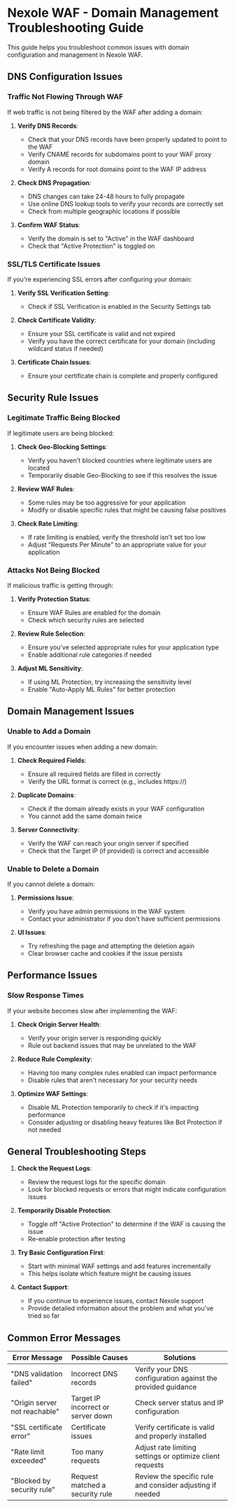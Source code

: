 # Nexole WAF - Domain Management Troubleshooting Guide

This guide helps you troubleshoot common issues with domain configuration and management in Nexole WAF.

## DNS Configuration Issues

### Traffic Not Flowing Through WAF

If web traffic is not being filtered by the WAF after adding a domain:

1. **Verify DNS Records**:
   - Check that your DNS records have been properly updated to point to the WAF
   - Verify CNAME records for subdomains point to your WAF proxy domain
   - Verify A records for root domains point to the WAF IP address
   
2. **Check DNS Propagation**:
   - DNS changes can take 24-48 hours to fully propagate
   - Use online DNS lookup tools to verify your records are correctly set
   - Check from multiple geographic locations if possible

3. **Confirm WAF Status**:
   - Verify the domain is set to "Active" in the WAF dashboard
   - Check that "Active Protection" is toggled on
   
### SSL/TLS Certificate Issues

If you're experiencing SSL errors after configuring your domain:

1. **Verify SSL Verification Setting**:
   - Check if SSL Verification is enabled in the Security Settings tab
   
2. **Check Certificate Validity**:
   - Ensure your SSL certificate is valid and not expired
   - Verify you have the correct certificate for your domain (including wildcard status if needed)
   
3. **Certificate Chain Issues**:
   - Ensure your certificate chain is complete and properly configured

## Security Rule Issues

### Legitimate Traffic Being Blocked

If legitimate users are being blocked:

1. **Check Geo-Blocking Settings**:
   - Verify you haven't blocked countries where legitimate users are located
   - Temporarily disable Geo-Blocking to see if this resolves the issue
   
2. **Review WAF Rules**:
   - Some rules may be too aggressive for your application
   - Modify or disable specific rules that might be causing false positives
   
3. **Check Rate Limiting**:
   - If rate limiting is enabled, verify the threshold isn't set too low
   - Adjust "Requests Per Minute" to an appropriate value for your application

### Attacks Not Being Blocked

If malicious traffic is getting through:

1. **Verify Protection Status**:
   - Ensure WAF Rules are enabled for the domain
   - Check which security rules are selected
   
2. **Review Rule Selection**:
   - Ensure you've selected appropriate rules for your application type
   - Enable additional rule categories if needed
   
3. **Adjust ML Sensitivity**:
   - If using ML Protection, try increasing the sensitivity level
   - Enable "Auto-Apply ML Rules" for better protection

## Domain Management Issues

### Unable to Add a Domain

If you encounter issues when adding a new domain:

1. **Check Required Fields**:
   - Ensure all required fields are filled in correctly
   - Verify the URL format is correct (e.g., includes https://)
   
2. **Duplicate Domains**:
   - Check if the domain already exists in your WAF configuration
   - You cannot add the same domain twice
   
3. **Server Connectivity**:
   - Verify the WAF can reach your origin server if specified
   - Check that the Target IP (if provided) is correct and accessible

### Unable to Delete a Domain

If you cannot delete a domain:

1. **Permissions Issue**:
   - Verify you have admin permissions in the WAF system
   - Contact your administrator if you don't have sufficient permissions
   
2. **UI Issues**:
   - Try refreshing the page and attempting the deletion again
   - Clear browser cache and cookies if the issue persists

## Performance Issues

### Slow Response Times

If your website becomes slow after implementing the WAF:

1. **Check Origin Server Health**:
   - Verify your origin server is responding quickly
   - Rule out backend issues that may be unrelated to the WAF
   
2. **Reduce Rule Complexity**:
   - Having too many complex rules enabled can impact performance
   - Disable rules that aren't necessary for your security needs
   
3. **Optimize WAF Settings**:
   - Disable ML Protection temporarily to check if it's impacting performance
   - Consider adjusting or disabling heavy features like Bot Protection if not needed

## General Troubleshooting Steps

1. **Check the Request Logs**:
   - Review the request logs for the specific domain
   - Look for blocked requests or errors that might indicate configuration issues
   
2. **Temporarily Disable Protection**:
   - Toggle off "Active Protection" to determine if the WAF is causing the issue
   - Re-enable protection after testing
   
3. **Try Basic Configuration First**:
   - Start with minimal WAF settings and add features incrementally
   - This helps isolate which feature might be causing issues

4. **Contact Support**:
   - If you continue to experience issues, contact Nexole support
   - Provide detailed information about the problem and what you've tried so far

## Common Error Messages

| Error Message | Possible Causes | Solutions |
|---------------|-----------------|-----------|
| "DNS validation failed" | Incorrect DNS records | Verify your DNS configuration against the provided guidance |
| "Origin server not reachable" | Target IP incorrect or server down | Check server status and IP configuration |
| "SSL certificate error" | Certificate issues | Verify certificate is valid and properly installed |
| "Rate limit exceeded" | Too many requests | Adjust rate limiting settings or optimize client requests |
| "Blocked by security rule" | Request matched a security rule | Review the specific rule and consider adjusting if needed |